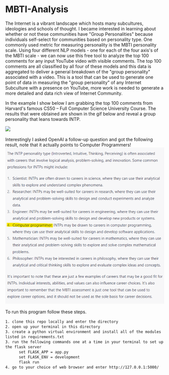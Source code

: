 # MBTI-Analysis

The Internet is a vibrant landscape which hosts many subcultures, ideologies and schools of thought. I became interested in learning about whether or not these communities have "Group Personalities" because individuals self-select for communities based on personality type. One commonly used metric for measuring personality is the MBTI personality scale. Using four different NLP models - one for each of the four axis's of the MBTI scale - we can now use this free tool to analyze the top 100 comments for any input YouTube video with visible comments. The top 100 comments are all classified by all four of these models and this data is aggregated to deliver a general breakdown of the "group personality" associated with a video. This is a tool that can be used to generate one point of data in measuring the "group personality" of any Internet Subculture with a presence on YouTube, more work is needed to generate a more detailed and data rich view of Internet Community.

In the example I show below I am grabbing the top 100 comments from Harvard's famous CS50 – Full Computer Science University Course. 
The results that were obtained are shown in the gif below and reveal a group personality that leans towards INTP. 

![](https://github.com/cchandel-dev/Group-Personality-Analysis-Tool/blob/main/demo.gif)

Interestingly I asked OpenAI a follow-up question and got the following result, note that it actually points to Computer Programmers!
![](https://github.com/cchandel-dev/Group-Personality-Analysis-Tool/blob/main/OpenAI-response.png)


To run this program follow these steps.

    1. clone this repo locally and enter the directory
    2. open up your terminal in this directory
    3. create a python virtual environment and install all of the modules listed in requirements.txt
    3. run the following commands one at a time in your terminal to set up the flask server
          set FLASK_APP = app.py
          set FLASK_ENV = development
          flask run
    4. go to your choice of web browser and enter http://127.0.0.1:5000/
